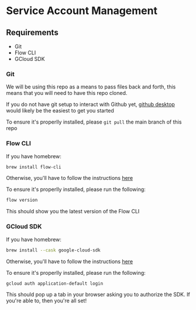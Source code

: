 # Service Account Management

## Requirements
- Git
- Flow CLI
- GCloud SDK

### Git

We will be using this repo as a means to pass files back and forth, this means that you will need to have this repo cloned.

If you do not have git setup to interact with Github yet, [github desktop](https://desktop.github.com/) would likely be the easiest to get you started

To ensure it's properlly installed, please `git pull` the main branch of this repo

### Flow CLI

If you have homebrew:

```sh
brew install flow-cli
```

Otherwise, you'll have to follow the instructions [here](https://docs.onflow.org/flow-cli/install)

To ensure it's properlly installed, please run the following:

```sh
flow version
```

This should show you the latest version of the Flow CLI

### GCloud SDK

If you have homebrew:


```sh
brew install --cask google-cloud-sdk
```

Otherwise, you'll have to follow the instructions [here](https://cloud.google.com/sdk/docs/install)

To ensure it's properlly installed, please run the following:

```sh
gcloud auth application-default login
```

This should pop up a tab in your browser asking you to authorize the SDK. If you're able to, then you're all set!
